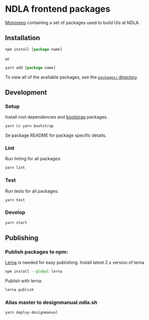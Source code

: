 # NDLA frontend packages

[Monorepo](https://github.com/babel/babel/blob/master/doc/design/monorepo.md) containing a set of packages used to build UIs at NDLA.

## Installation

```js
npm install [package-name]
```

or

```js
yarn add [package-name]
```

To view all of the available packages, see the [`packages/` directory](packages).

## Development

### Setup

Install root dependencies and [bootstrap](https://github.com/lerna/lerna#bootstrap) packages.

```js
yarn && yarn bootstrap
```

Se package README for package specific details.

### Lint

Run linting for all packages:

```js
yarn lint
```

### Test

Run tests for all packages:

```js
yarn test
```

### Develop

```js
yarn start
```

## Publishing

### Publish packages to npm:

[Lerna](https://github.com/lerna/lerna) is needed for easy publishing. Install latest 2.x version of lerna

```js
npm install --global lerna
```

Publish with lerna:

```js
lerna publish
```

### Alias master to designmanual.ndla.sh

```js
yarn deploy-designmanual
```
